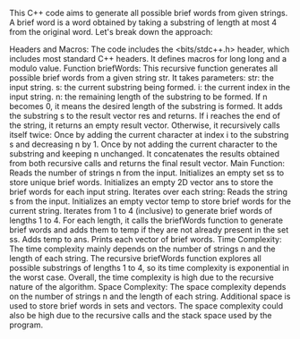 This C++ code aims to generate all possible brief words from given strings. A brief word is a word obtained by taking a substring of length at most 4 from the original word. Let's break down the approach:

Headers and Macros:
The code includes the <bits/stdc++.h> header, which includes most standard C++ headers.
It defines macros for long long and a modulo value.
Function briefWords:
This recursive function generates all possible brief words from a given string str.
It takes parameters:
str: the input string.
s: the current substring being formed.
i: the current index in the input string.
n: the remaining length of the substring to be formed.
If n becomes 0, it means the desired length of the substring is formed. It adds the substring s to the result vector res and returns.
If i reaches the end of the string, it returns an empty result vector.
Otherwise, it recursively calls itself twice:
Once by adding the current character at index i to the substring s and decreasing n by 1.
Once by not adding the current character to the substring and keeping n unchanged.
It concatenates the results obtained from both recursive calls and returns the final result vector.
Main Function:
Reads the number of strings n from the input.
Initializes an empty set ss to store unique brief words.
Initializes an empty 2D vector ans to store the brief words for each input string.
Iterates over each string:
Reads the string s from the input.
Initializes an empty vector temp to store brief words for the current string.
Iterates from 1 to 4 (inclusive) to generate brief words of lengths 1 to 4.
For each length, it calls the briefWords function to generate brief words and adds them to temp if they are not already present in the set ss.
Adds temp to ans.
Prints each vector of brief words.
Time Complexity:
The time complexity mainly depends on the number of strings n and the length of each string.
The recursive briefWords function explores all possible substrings of lengths 1 to 4, so its time complexity is exponential in the worst case.
Overall, the time complexity is high due to the recursive nature of the algorithm.
Space Complexity:
The space complexity depends on the number of strings n and the length of each string.
Additional space is used to store brief words in sets and vectors.
The space complexity could also be high due to the recursive calls and the stack space used by the program.